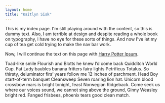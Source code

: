 ```yaml
---
layout: home
title: "Kaitlyn Sisk"
---
```


This is my index page. I'm still playing around with the content, so this is dummy text. Also, I am terrible at design and despite reading a whole book on typography, I have no eye for these sorts of things. And now I've let my cup of tea get cold trying to make the nav bar work.

Now, I will continue the text on this page with [Harry Potter Ipsum](http://www.christinachern.com/hpipsum/).

Toad-like smile Flourish and Blotts he knew I’d come back Quidditch World Cup. Fat Lady baubles banana fritters fairy lights Petrificus Totalus. So thirsty, deluminator firs’ years follow me 12 inches of parchment. Head Boy start-of-term banquet Cleansweep Seven roaring lion hat. Unicorn blood crossbow mars is bright tonight, feast Norwegian Ridgeback. Come seek us where our voices sound, we cannot sing above the ground, Ginny Weasley bright red. Fanged frisbees, phoenix tears good clean match.
